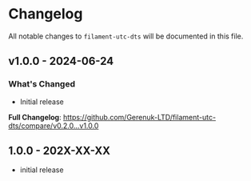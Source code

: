# Changelog

All notable changes to `filament-utc-dts` will be documented in this file.

## v1.0.0 - 2024-06-24

### What's Changed

* Initial release

**Full Changelog**: https://github.com/Gerenuk-LTD/filament-utc-dts/compare/v0.2.0...v1.0.0

## 1.0.0 - 202X-XX-XX

- initial release
